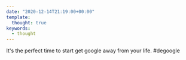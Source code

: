 ```yaml
---
date: "2020-12-14T21:19:00+00:00"
template:
  thought: true
keywords:
  - thought
---
```


It's the perfect time to start get google away from your life. #degoogle
